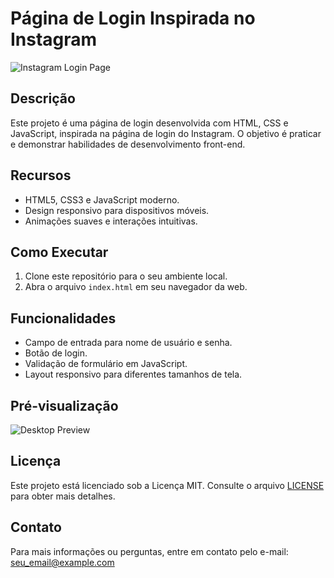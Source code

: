 # Página de Login Inspirada no Instagram

![Instagram Login Page](demo.gif)

## Descrição
Este projeto é uma página de login desenvolvida com HTML, CSS e JavaScript, inspirada na página de login do Instagram. O objetivo é praticar e demonstrar habilidades de desenvolvimento front-end.

## Recursos
- HTML5, CSS3 e JavaScript moderno.
- Design responsivo para dispositivos móveis.
- Animações suaves e interações intuitivas.

## Como Executar
1. Clone este repositório para o seu ambiente local.
2. Abra o arquivo `index.html` em seu navegador da web.

## Funcionalidades
- Campo de entrada para nome de usuário e senha.
- Botão de login.
- Validação de formulário em JavaScript.
- Layout responsivo para diferentes tamanhos de tela.

## Pré-visualização
![Desktop Preview](desktop-preview.png)

## Licença
Este projeto está licenciado sob a Licença MIT. Consulte o arquivo [LICENSE](LICENSE) para obter mais detalhes.

## Contato
Para mais informações ou perguntas, entre em contato pelo e-mail: seu_email@example.com
